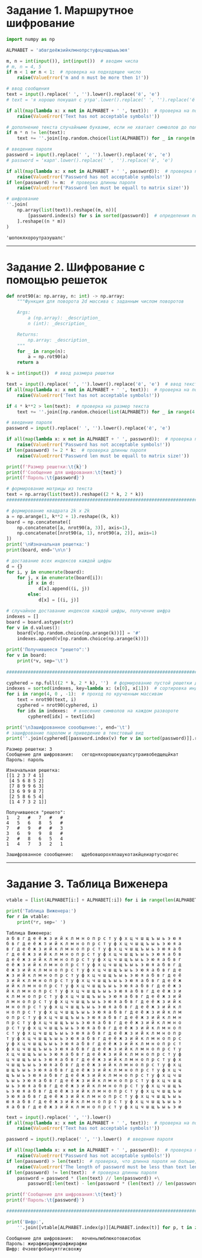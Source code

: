 # Задание 1. Маршрутное шифрование


```python
import numpy as np

ALPHABET = 'абвгдеёжзийклмнопрстуфхцчшщъыьэюя'
```


```python
m, n = int(input()), int(input())  # вводим числа
# m, n = 4, 5
if m < 1 or n < 1:  # проверка на подходящее число
    raise(ValueError('m and n must be more then 1!'))

# ввод сообщения
text = input().replace(' ', '').lower().replace('ё', 'е')
# text = 'я хорошо покушал с утра'.lower().replace(' ', '').replace('ё', 'е')

if all(map(lambda x: x not in ALPHABET + ' ', text)):  # проверка на подходящий текст
    raise(ValueError('Text has not acceptable symbols!'))

# дополнение текста случайными буквами, если не хватает символов до полной таблицы
if m * n != len(text):
    text += ''.join([np.random.choice(list(ALPHABET)) for _ in range(m * n - len(text))])

# введение пароля
password = input().replace(' ', '').lower().replace('ё', 'е')
# password = 'карл'.lower().replace(' ', '').replace('ё', 'е')

if all(map(lambda x: x not in ALPHABET + ' ', password)):  # проверка пароля на допустимые символы
    raise(ValueError('Password has not acceptable symbols!'))
if len(password) != m:  # проверка длинны пароля
    raise(ValueError('Password len must be equall to matrix size!'))

# шифрование
''.join(
    np.array(list(text)).reshape((m, n))[
		[password.index(s) for s in sorted(password)]  # определения порядка следования столбцов символов
	].reshape((n * m))
)
```




    'шопокяхороутраэушалс'



___
# Задание 2. Шифрование с помощью решеток


```python
def nrot90(a: np.array, n: int) -> np.array:
	"""Функция для поворота 2d массива с заданным числом поворотов

	Args:
		a (np.array): _description_
		n (int): _description_

	Returns:
		np.array: _description_
    """
	for _ in range(n):
		a = np.rot90(a)
	return a

k = int(input())  # ввод размера решетки

text = input().replace(' ', '').lower().replace('ё', 'е')  # ввод текста
if all(map(lambda x: x not in ALPHABET + ' ', text)):  # проверка на подходящий текст
    raise(ValueError('Text has not acceptable symbols!'))

if 4 * k**2 > len(text):  # проверка на размер текста
    text += ''.join([np.random.choice(list(ALPHABET)) for _ in range(4 * k**2 - len(text))])

# введение пароля
password = input().replace(' ', '').lower().replace('ё', 'е')

if all(map(lambda x: x not in ALPHABET + ' ', password)):  # проверка пароля на допустимые символы
    raise(ValueError('Password has not acceptable symbols!'))
if len(password) != 2 * k:  # проверка длинны пароля
    raise(ValueError('Password len must be equall to matrix size!'))

print(f'Размер решетки:\t{k}')
print(f'Сообщение для шифрования:\t{text}')
print(f'Пароль:\t{password}')

# формирование матрицы из текста
text = np.array(list(text)).reshape((2 * k, 2 * k))
###########################################################################

# формирование квадрата 2k x 2k
a = np.arange(1, k**2 + 1).reshape((k, k))
board = np.concatenate([
	np.concatenate([a, nrot90(a, 3)], axis=1),
    np.concatenate([nrot90(a, 1), nrot90(a, 2)], axis=1)
])
print('\nИзначальная решетка:')
print(board, end='\n\n')

# доставание всех индексов каждой цифры
d = {}
for i, y in enumerate(board):
    for j, x in enumerate(board[i]):
        if x in d:
            d[x].append((i, j))
        else:
            d[x] = [(i, j)]

# случайное доставание индексов каждой цифры, получение шифра
indexes = []
board = board.astype(str)
for v in d.values():
    board[v[np.random.choice(np.arange(k))]] = '#'
    indexes.append(v[np.random.choice(np.arange(k))])

print('Получившееся "решето":')
for v in board:
    print(*v, sep='\t')
    
###########################################################################

cyphered = np.full((2 * k, 2 * k), '')  # формирование пустой решетки для заполнения шифрованным сообщение 
indexes = sorted(indexes, key=lambda x: (x[0], x[1]))  # сортировка индексов для последовательного заполнения
for i in range(4, 0 , -1):  # проход по крученным массивам
    text = nrot90(text, i)
    cyphered = nrot90(cyphered, i)
    for idx in indexes:  # внесение символов на каждом развороте
        cyphered[idx] = text[idx]

print('\nЗашифрованное соообщение:', end='\t')
# зашифрование паролем и приведение в текстовый вид
print(''.join(cyphered[[password.index(v) for v in sorted(password)]].reshape(4 * k**2)))
```

    Размер решетки:	3
    Сообщение для шифрования:	сегодняхорошокушалсутраивобедщецйкат
    Пароль:	пароль
    
    Изначальная решетка:
    [[1 2 3 7 4 1]
     [4 5 6 8 5 2]
     [7 8 9 9 6 3]
     [3 6 9 9 8 7]
     [2 5 8 6 5 4]
     [1 4 7 3 2 1]]
    
    Получившееся "решето":
    1	2	#	7	#	#
    4	5	6	8	5	#
    7	#	9	#	#	3
    3	6	9	9	8	#
    2	#	8	6	5	4
    1	4	7	3	2	1
    
    Зашифрованное соообщение:	щдебовшорохялашукотакйцеиартусндогес
    

___
# Задание 3. Таблица Виженера


```python
vtable = [list(ALPHABET[i:] + ALPHABET[:i]) for i in range(len(ALPHABET))]

print('Таблица Виженера:')
for r in vtable:
	print(*r, sep=' ')
```

    Таблица Виженера:
    а б в г д е ё ж з и й к л м н о п р с т у ф х ц ч ш щ ъ ы ь э ю я
    б в г д е ё ж з и й к л м н о п р с т у ф х ц ч ш щ ъ ы ь э ю я а
    в г д е ё ж з и й к л м н о п р с т у ф х ц ч ш щ ъ ы ь э ю я а б
    г д е ё ж з и й к л м н о п р с т у ф х ц ч ш щ ъ ы ь э ю я а б в
    д е ё ж з и й к л м н о п р с т у ф х ц ч ш щ ъ ы ь э ю я а б в г
    е ё ж з и й к л м н о п р с т у ф х ц ч ш щ ъ ы ь э ю я а б в г д
    ё ж з и й к л м н о п р с т у ф х ц ч ш щ ъ ы ь э ю я а б в г д е
    ж з и й к л м н о п р с т у ф х ц ч ш щ ъ ы ь э ю я а б в г д е ё
    з и й к л м н о п р с т у ф х ц ч ш щ ъ ы ь э ю я а б в г д е ё ж
    и й к л м н о п р с т у ф х ц ч ш щ ъ ы ь э ю я а б в г д е ё ж з
    й к л м н о п р с т у ф х ц ч ш щ ъ ы ь э ю я а б в г д е ё ж з и
    к л м н о п р с т у ф х ц ч ш щ ъ ы ь э ю я а б в г д е ё ж з и й
    л м н о п р с т у ф х ц ч ш щ ъ ы ь э ю я а б в г д е ё ж з и й к
    м н о п р с т у ф х ц ч ш щ ъ ы ь э ю я а б в г д е ё ж з и й к л
    н о п р с т у ф х ц ч ш щ ъ ы ь э ю я а б в г д е ё ж з и й к л м
    о п р с т у ф х ц ч ш щ ъ ы ь э ю я а б в г д е ё ж з и й к л м н
    п р с т у ф х ц ч ш щ ъ ы ь э ю я а б в г д е ё ж з и й к л м н о
    р с т у ф х ц ч ш щ ъ ы ь э ю я а б в г д е ё ж з и й к л м н о п
    с т у ф х ц ч ш щ ъ ы ь э ю я а б в г д е ё ж з и й к л м н о п р
    т у ф х ц ч ш щ ъ ы ь э ю я а б в г д е ё ж з и й к л м н о п р с
    у ф х ц ч ш щ ъ ы ь э ю я а б в г д е ё ж з и й к л м н о п р с т
    ф х ц ч ш щ ъ ы ь э ю я а б в г д е ё ж з и й к л м н о п р с т у
    х ц ч ш щ ъ ы ь э ю я а б в г д е ё ж з и й к л м н о п р с т у ф
    ц ч ш щ ъ ы ь э ю я а б в г д е ё ж з и й к л м н о п р с т у ф х
    ч ш щ ъ ы ь э ю я а б в г д е ё ж з и й к л м н о п р с т у ф х ц
    ш щ ъ ы ь э ю я а б в г д е ё ж з и й к л м н о п р с т у ф х ц ч
    щ ъ ы ь э ю я а б в г д е ё ж з и й к л м н о п р с т у ф х ц ч ш
    ъ ы ь э ю я а б в г д е ё ж з и й к л м н о п р с т у ф х ц ч ш щ
    ы ь э ю я а б в г д е ё ж з и й к л м н о п р с т у ф х ц ч ш щ ъ
    ь э ю я а б в г д е ё ж з и й к л м н о п р с т у ф х ц ч ш щ ъ ы
    э ю я а б в г д е ё ж з и й к л м н о п р с т у ф х ц ч ш щ ъ ы ь
    ю я а б в г д е ё ж з и й к л м н о п р с т у ф х ц ч ш щ ъ ы ь э
    я а б в г д е ё ж з и й к л м н о п р с т у ф х ц ч ш щ ъ ы ь э ю
    


```python
text = input().replace(' ', '').lower()
if all(map(lambda x: x not in ALPHABET + ' ', text)):  # проверка на подходящий текст
    raise(ValueError('Text has not acceptable symbols!'))

password = input().replace(' ', '').lower()  # введение пароля

if all(map(lambda x: x not in ALPHABET + ' ', password)):  # проверка пароля на допустимые символы
    raise(ValueError('Password has not acceptable symbols!'))
if len(password) > len(text):  # проверка, что длинна пароля не больше, чем самого текста
    raise(ValueError('The length of password must be less than text length'))
if len(password) != len(text):  # проверка длинны пароля
    password = password * (len(text) // len(password)) +\
    	password[:len(text) - len(password * (len(text) // len(password)))]

print(f'Сообщение для шифрования:\t{text}')
print(f'Пароль:\t{password}')

###########################################################################

print('Шифр:',
    ''.join([vtable[ALPHABET.index(p)][ALPHABET.index(t)] for p, t in zip(password, text)]))
```

    Сообщение для шифрования:	яоченьлюблюкотовисобак
    Пароль:	жирафжирафжирафжирафжи
    Шифр: ёчзевгфобаеуятгисвохжу
    
